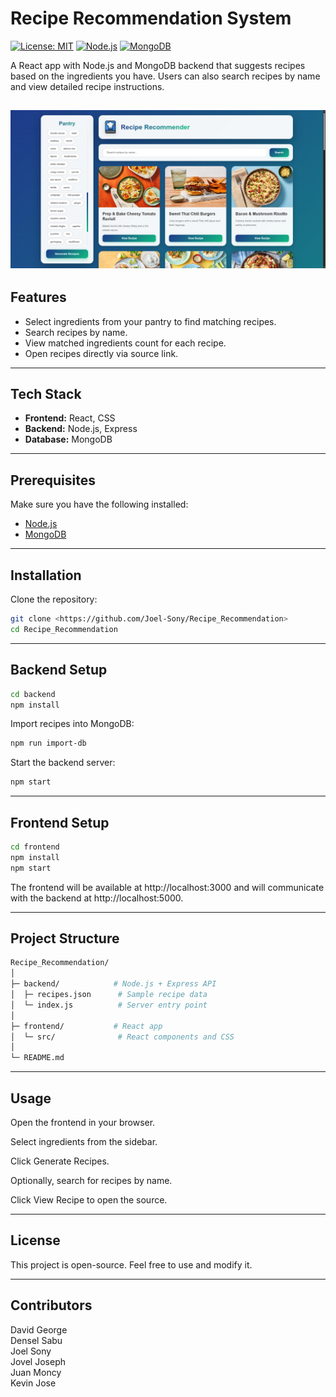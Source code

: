 # Recipe Recommendation System


[![License: MIT](https://img.shields.io/badge/License-MIT-green.svg)](https://opensource.org/licenses/MIT)
[![Node.js](https://img.shields.io/badge/Node.js-v18.0.0-green)](https://nodejs.org/)
[![MongoDB](https://img.shields.io/badge/MongoDB-v6.0.0-green)](https://www.mongodb.com/)


A React app with Node.js and MongoDB backend that suggests recipes based on the ingredients you have. Users can also search recipes by name and view detailed recipe instructions.

![App Homepage](images/homepage.png)
---

## Features

- Select ingredients from your pantry to find matching recipes.
- Search recipes by name.
- View matched ingredients count for each recipe.
- Open recipes directly via source link.

---

## Tech Stack

- **Frontend:** React, CSS
- **Backend:** Node.js, Express
- **Database:** MongoDB

---

## Prerequisites

Make sure you have the following installed:

- [Node.js](https://nodejs.org/)
- [MongoDB](https://www.mongodb.com/)

---

## Installation

Clone the repository:

```bash
git clone <https://github.com/Joel-Sony/Recipe_Recommendation>
cd Recipe_Recommendation
```

---

## Backend Setup

```bash
cd backend
npm install
```

Import recipes into MongoDB:

```bash
npm run import-db
```

Start the backend server:

```bash
npm start
```

---
## Frontend Setup

```bash
cd frontend
npm install
npm start
```

The frontend will be available at http://localhost:3000 and will communicate with the backend at http://localhost:5000.

---
## Project Structure

```bash
Recipe_Recommendation/
│
├─ backend/            # Node.js + Express API
│  ├─ recipes.json      # Sample recipe data
│  └─ index.js          # Server entry point
│
├─ frontend/           # React app
│  └─ src/              # React components and CSS
│
└─ README.md
```

---
## Usage

Open the frontend in your browser.

Select ingredients from the sidebar.

Click Generate Recipes.

Optionally, search for recipes by name.

Click View Recipe to open the source.

---

## License

This project is open-source. Feel free to use and modify it.

---
## Contributors

David George  
Densel Sabu  
Joel Sony  
Jovel Joseph   
Juan Moncy   
Kevin Jose  


